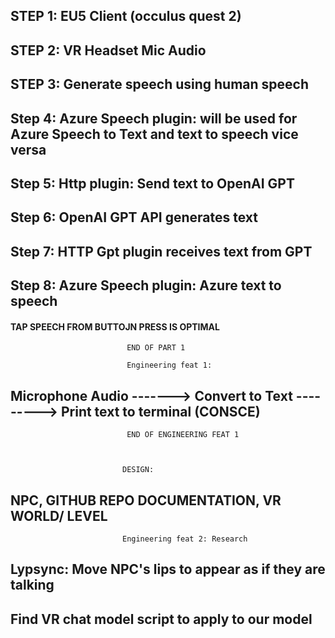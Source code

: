 
## STEP 1:  EU5 Client (occulus quest 2) ##
## STEP 2:  VR Headset Mic Audio ## 
## STEP 3:  Generate speech using human speech ##
## Step 4:  Azure Speech plugin: will be used for Azure Speech to Text and text to speech vice versa ##
## Step 5:  Http plugin: Send text to OpenAI GPT ##
## Step 6:  OpenAI GPT API generates text ##
## Step 7:  HTTP Gpt plugin receives text from GPT ##
## Step 8:  Azure Speech plugin: Azure text to speech ##

#### TAP SPEECH FROM BUTTOJN PRESS IS OPTIMAL ####


                              END OF PART 1
 
                              Engineering feat 1:
## Microphone Audio -------> Convert to Text ---------> Print text to terminal (CONSCE) ##

                              END OF ENGINEERING FEAT 1
                             
                             
                             
                             DESIGN: 
## NPC, GITHUB REPO DOCUMENTATION, VR WORLD/ LEVEL ##

                               
                               
                             
                             Engineering feat 2: Research
                             
## Lypsync: Move NPC's lips to appear as if they are talking ##
## Find VR chat model script to apply to our model ## 
                             
                               



